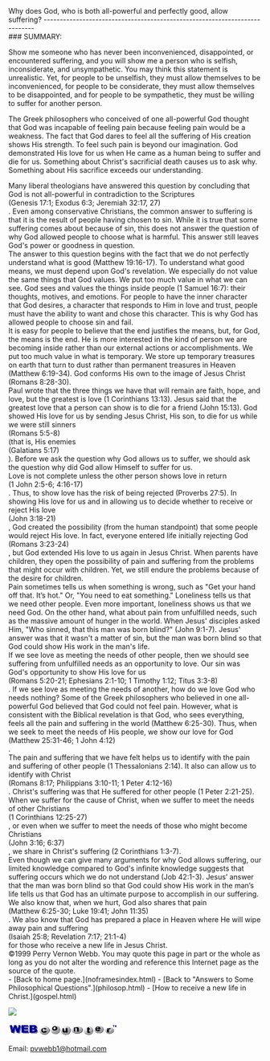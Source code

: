  <head> <title>(PVW) Why does God allow suffering?</title> <meta content="IE=9" http-equiv="X-UA-Compatible"></meta> <link href="css/page_style.css" rel="stylesheet" type="text/css"></link> </head><body><div class="page_style"> Why does God, who is both all-powerful and perfectly good, allow suffering?
---------------------------------------------------------------------------

<div class="p">### SUMMARY:

Show me someone who has never been inconvenienced, disappointed, or encountered suffering, and you will show me a person who is selfish, inconsiderate, and unsympathetic. You may think this statement is unrealistic. Yet, for people to be unselfish, they must allow themselves to be inconvenienced, for people to be considerate, they must allow themselves to be disappointed, and for people to be sympathetic, they must be willing to suffer for another person.

The Greek philosophers who conceived of one all-powerful God thought that God was incapable of feeling pain because feeling pain would be a weakness. The fact that God dares to feel all the suffering of His creation shows His strength. To feel such pain is beyond our imagination. God demonstrated His love for us when He came as a human being to suffer and die for us. Something about Christ's sacrificial death causes us to ask why. Something about His sacrifice exceeds our understanding.

</div><div class="p">Many liberal theologians have answered this question by concluding that God is not all-powerful in contradiction to the Scriptures<div class="footnote">(Genesis 17:1; Exodus 6:3; Jeremiah 32:17, 27)</div>. Even among conservative Christians, the common answer to suffering is that it is the result of people having chosen to sin. While it is true that some suffering comes about because of sin, this does not answer the question of why God allowed people to choose what is harmful. This answer still leaves God's power or goodness in question.</div><div class="p">The answer to this question begins with the fact that we do not perfectly understand what is good (Matthew 19:16-17). To understand what good means, we must depend upon God's revelation. We especially do not value the same things that God values. We put too much value in what we can see. God sees and values the things inside people (1 Samuel 16:7): their thoughts, motives, and emotions. For people to have the inner character that God desires, a character that responds to Him in love and trust, people must have the ability to want and chose this character. This is why God has allowed people to choose sin and fail.</div><div class="p">It is easy for people to believe that the end justifies the means, but, for God, the means is the end. He is more interested in the kind of person we are becoming inside rather than our external actions or accomplishments. We put too much value in what is temporary. We store up temporary treasures on earth that turn to dust rather than permanent treasures in Heaven (Matthew 6:19-34). God conforms His own to the image of Jesus Christ (Romans 8:28-30).</div><div class="p">Paul wrote that the three things we have that will remain are faith, hope, and love, but the greatest is love (1 Corinthians 13:13). Jesus said that the greatest love that a person can show is to die for a friend (John 15:13). God showed His love for us by sending Jesus Christ, His son, to die for us while we were still sinners<div class="footnote">(Romans 5:5-8)</div> (that is, His enemies<div class="footnote">(Galatians 5:17)</div>). Before we ask the question why God allows us to suffer, we should ask the question why did God allow Himself to suffer for us.</div><div class="p">Love is not complete unless the other person shows love in return<div class="footnote">(1 John 2:5-6; 4:16-17)</div>. Thus, to show love has the risk of being rejected (Proverbs 27:5). In showing His love for us and in allowing us to decide whether to receive or reject His love <div class="footnote">(John 3:18-21)</div>, God created the possibility (from the human standpoint) that some people would reject His love. In fact, everyone entered life initially rejecting God<div class="footnote">(Romans 3:23-24)</div>, but God extended His love to us again in Jesus Christ. When parents have children, they open the possibility of pain and suffering from the problems that might occur with children. Yet, we still endure the problems because of the desire for children.</div><div class="p">Pain sometimes tells us when something is wrong, such as "Get your hand off that. It&#146;s hot." Or, "You need to eat something." Loneliness tells us that we need other people. Even more important, loneliness shows us that we need God. On the other hand, what about pain from unfulfilled needs, such as the massive amount of hunger in the world. When Jesus' disciples asked Him, "Who sinned, that this man was born blind?" (John 9:1-7). Jesus' answer was that it wasn't a matter of sin, but the man was born blind so that God could show His work in the man's life.</div><div class="p">If we see love as meeting the needs of other people, then we should see suffering from unfulfilled needs as an opportunity to love. Our sin was God's opportunity to show His love for us<div class="footnote">(Romans 5:20-21; Ephesians 2:1-10; 1 Timothy 1:12; Titus 3:3-8)</div>. If we see love as meeting the needs of another, how do we love God who needs nothing? Some of the Greek philosophers who believed in one all-powerful God believed that God could not feel pain. However, what is consistent with the Biblical revelation is that God, who sees everything, feels all the pain and suffering in the world (Matthew 6:25-30). Thus, when we seek to meet the needs of His people, we show our love for God<div class="footnote">(Matthew 25:31-46; 1 John 4:12)</div>.</div><div class="p">The pain and suffering that we have felt helps us to identify with the pain and suffering of other people (1 Thessalonians 2:14). It also can allow us to identify with Christ<div class="footnote">(Romans 8:17; Philippians 3:10-11; 1 Peter 4:12-16)</div>. Christ's suffering was that He suffered for other people (1 Peter 2:21-25). When we suffer for the cause of Christ, when we suffer to meet the needs of other Christians<div class="footnote">(1 Corinthians 12:25-27)</div>, or even when we suffer to meet the needs of those who might become Christians<div class="footnote">(John 3:16; 6:37)</div>, we share in Christ's suffering (2 Corinthians 1:3-7).</div><div class="p">Even though we can give many arguments for why God allows suffering, our limited knowledge compared to God's infinite knowledge suggests that suffering occurs which we do not understand (Job 42:1-3). Jesus&#146; answer that the man was born blind so that God could show His work in the man&#146;s life tells us that God has an ultimate purpose to accomplish in our suffering. We also know that, when we hurt, God also shares that pain<div class="footnote">(Matthew 6:25-30; Luke 19:41; John 11:35)</div>. We also know that God has prepared a place in Heaven where He will wipe away pain and suffering<div class="footnote">(Isaiah 25:8; Revelation 7:17; 21:1-4)</div> for those who receive a new life in Jesus Christ.</div><div class="p" id="footnotes"></div><script src="js/footnotes.js" type="text/javascript"></script><div class="copy">©1999 Perry Vernon Webb. You may quote this page in part or the whole as long as you do not alter the wording and reference this Internet page as the source of the quote.</div>  </div>- [Back to home page.](noframesindex.html)
- [Back to "Answers to Some Philosophical Questions".](philosop.html)
- [How to receive a new life in Christ.](gospel.html)
 
![](http://counter.digits.com/wc/-d/4/pvwebb)

[![digits](images/wc-03.gif)](http://www.digits.com/)

Email: [pvwebb1@hotmail.com](mailto:pvwebb1@hotmail.com)

 
